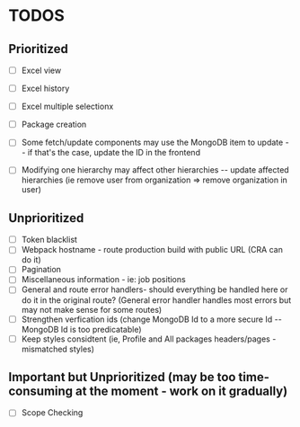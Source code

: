 # TODOS

## Prioritized

- [ ] Excel view
- [ ] Excel history
- [ ] Excel multiple selectionx
- [ ] Package creation
- [ ] Some fetch/update components may use the MongoDB item to update -- if that's the case, update the ID in the frontend
- [ ] Modifying one hierarchy may affect other hierarchies -- update affected hierarchies (ie remove user from organization => remove organization in user)


## Unprioritized

- [ ] Token blacklist
- [ ] Webpack hostname - route production build with public URL (CRA can do it)
- [ ] Pagination
- [ ] Miscellaneous information - ie: job positions
- [ ] General and route error handlers- should everything be handled here or do it in the original route? (General error handler handles most errors but may not make sense for some routes)
- [ ] Strengthen verfication ids (change MongoDB Id to a more secure Id -- MongoDB Id is too predicatable)
- [ ] Keep styles considtent (ie, Profile and All packages headers/pages - mismatched styles)

## Important but Unprioritized (may be too time-consuming at the moment - work on it gradually)

- [ ] Scope Checking
